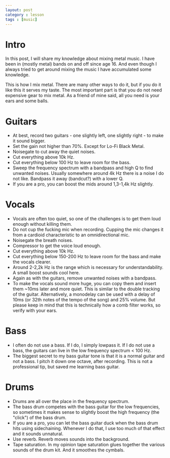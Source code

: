 ```yaml
---
layout: post
category : lesson
tags : [music]
---
```


# Intro
In this post, I will share my knowledge about mixing metal music.
I have been in (mostly metal) bands on and off since age 16. And even though I
always tried to get around mixing the music I have accumulated some
knowledge.

This is how I mix metal. There are many other ways to do it, but if
you do it like this it serves my taste.
The most important part is that you do not need expensive gear to mix
metal. As a friend of mine said, all you need is your ears and some balls.

# Guitars
- At best, record two guitars - one slightly left, one slightly right - to make it sound bigger.
- Set the gain not higher than 70%. Except for Lo-Fi Black Metal.
- Noisegate to cut away the quiet noises.
- Cut everything above 10k Hz.
- Cut everything below 100 Hz to leave room for the bass.
- Sweep the frequency spectrum with a bandpass and high Q to find
  unwanted noises. Usually somewhere around 4k Hz there is a noise I
  do not like. Bandpass it away (bandcut?) with a lower Q.
- If you are a pro, you can boost the mids around 1,3-1,4k Hz
  slightly.

# Vocals
- Vocals are often too quiet, so one of the challenges is to get them
  loud enough without killing them.
- Do not cup the fucking mic when recording. Cupping the mic changes
  it from a cardioid characteristic to an omnidirectional mic.
- Noisegate the breath noises.
- Compressor to get the voice loud enough.
- Cut everything above 10k Hz.
- Cut everything below 150-200 Hz to leave room for the bass and make the
  vocals clearer.
- Around 2-2,2k Hz is the range which is necessary for
  understandability. A small boost sounds cool here.
- Again as with the guitars, remove unwanted noises with a bandpass.
- To make the vocals sound more huge, you can copy them and insert
  them ~10ms later and more quiet. This is similar to the double
  tracking of the guitar. Alternatively, a monodelay can be used with
  a delay of 10ms (or 32th notes of the tempo of the song) and 25%
  volume. But please keep in mind that this is technically how a comb
  filter works, so verify with your ears.

# Bass
- I often do not use a bass. If I do, I simply lowpass it. If I do not
  use a bass, the guitars can live in the low frequency spectrum < 100
  Hz.
- The biggest secret to my bass guitar tone is that it is a normal
  guitar and not a bass. I pitch it down one octave, after recording.
  This is not a professional tip, but saved me learning bass guitar.

# Drums
- Drums are all over the place in the frequency spectrum.
- The bass drum competes with the bass guitar for the low frequencies,
  so sometimes it makes sense to slightly boost the high frequency
  (the "click") of the bass drum.
- If you are a pro, you can let the bass guitar duck when the bass
  drum hits using sidechaining. Whenever I do that, I use too much of
  that effect and it sounds unnatural.
- Use reverb. Reverb moves sounds into the background.
- Tape saturation. In my opinion tape saturation glues together the
  various sounds of the drum kit. And it smoothes the cymbals.

